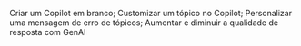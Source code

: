 Criar um Copilot em branco;
Customizar um tópico no Copilot;
Personalizar uma mensagem de erro de tópicos;
Aumentar e diminuir a qualidade de resposta com GenAI
